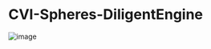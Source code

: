 # CVI-Spheres-DiligentEngine

![image](https://github.com/user-attachments/assets/163acd12-cce5-40fb-9860-1328c36bb478)
